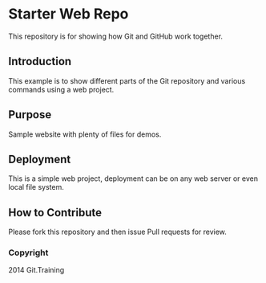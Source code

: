 # Starter Web Repo

This repository is for showing how Git and GitHub work together.

## Introduction

This example is to show different parts of the Git repository and various commands using a web project.

## Purpose

Sample website with plenty of files for demos.

## Deployment

This is a simple web project, deployment can be on any web server or even local file system.

## How to Contribute 

Please fork this repository and then issue Pull requests for review.

### Copyright

2014 Git.Training